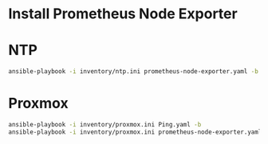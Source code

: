 # Install Prometheus Node Exporter

# NTP
```bash
ansible-playbook -i inventory/ntp.ini prometheus-node-exporter.yaml -b
```

# Proxmox
```bash
ansible-playbook -i inventory/proxmox.ini Ping.yaml -b
ansible-playbook -i inventory/proxmox.ini prometheus-node-exporter.yaml -b
```